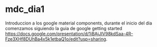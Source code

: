 # mdc_dia1

Introduccion a los google material components, 
durante el inicio del dia comenzamos siguiendo la guia
de google getting started https://docs.google.com/presentation/d/1jBAjJIV98kdSaa-4R-Fze3XHf8DUhBa4x5k1etbaQ1o/edit?usp=sharing.
